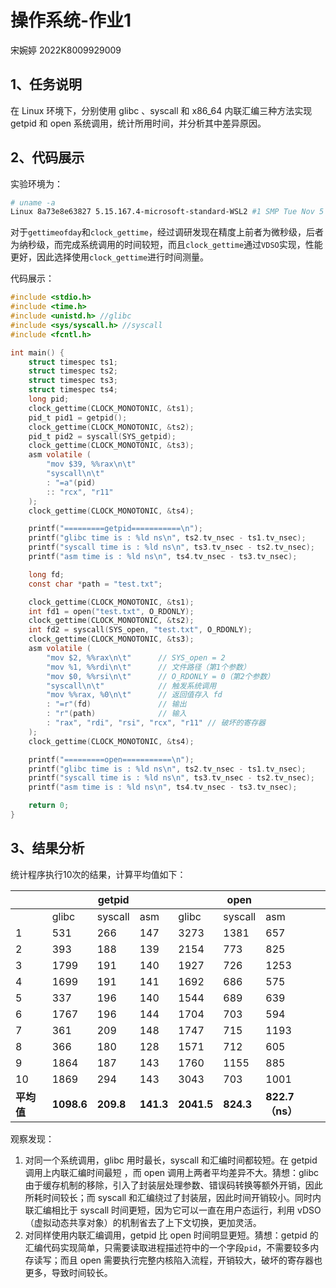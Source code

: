 # 操作系统-作业1

宋婉婷 2022K8009929009

## 1、任务说明

在 Linux 环境下，分别使用 glibc 、syscall 和 x86_64 内联汇编三种方法实现 getpid 和 open 系统调用，统计所用时间，并分析其中差异原因。

## 2、代码展示

实验环境为：

```bash
# uname -a
Linux 8a73e8e63827 5.15.167.4-microsoft-standard-WSL2 #1 SMP Tue Nov 5 00:21:55 UTC 2024 x86_64 x86_64 x86_64 GNU/Linux
```

对于`gettimeofday`和`clock_gettime`，经过调研发现在精度上前者为微秒级，后者为纳秒级，而完成系统调用的时间较短，而且`clock_gettime`通过`VDSO`实现，性能更好，因此选择使用`clock_gettime`进行时间测量。

代码展示：

```C
#include <stdio.h>
#include <time.h>
#include <unistd.h> //glibc
#include <sys/syscall.h> //syscall
#include <fcntl.h>

int main() {
    struct timespec ts1;
    struct timespec ts2;
    struct timespec ts3;
    struct timespec ts4;
    long pid;
    clock_gettime(CLOCK_MONOTONIC, &ts1);
    pid_t pid1 = getpid();
    clock_gettime(CLOCK_MONOTONIC, &ts2);
    pid_t pid2 = syscall(SYS_getpid);
    clock_gettime(CLOCK_MONOTONIC, &ts3);
    asm volatile (
        "mov $39, %%rax\n\t"
        "syscall\n\t"
        : "=a"(pid)
        :: "rcx", "r11"
    );
    clock_gettime(CLOCK_MONOTONIC, &ts4);

    printf("=========getpid===========\n");
    printf("glibc time is : %ld ns\n", ts2.tv_nsec - ts1.tv_nsec);
    printf("syscall time is : %ld ns\n", ts3.tv_nsec - ts2.tv_nsec);
    printf("asm time is : %ld ns\n", ts4.tv_nsec - ts3.tv_nsec);

    long fd;
    const char *path = "test.txt";

    clock_gettime(CLOCK_MONOTONIC, &ts1);
    int fd1 = open("test.txt", O_RDONLY);
    clock_gettime(CLOCK_MONOTONIC, &ts2);
    int fd2 = syscall(SYS_open, "test.txt", O_RDONLY);
    clock_gettime(CLOCK_MONOTONIC, &ts3);
    asm volatile (
        "mov $2, %%rax\n\t"      // SYS_open = 2
        "mov %1, %%rdi\n\t"      // 文件路径（第1个参数）
        "mov $0, %%rsi\n\t"      // O_RDONLY = 0（第2个参数）
        "syscall\n\t"            // 触发系统调用
        "mov %%rax, %0\n\t"      // 返回值存入 fd
        : "=r"(fd)               // 输出
        : "r"(path)              // 输入
        : "rax", "rdi", "rsi", "rcx", "r11" // 破坏的寄存器
    );
    clock_gettime(CLOCK_MONOTONIC, &ts4);

    printf("=========open===========\n");
    printf("glibc time is : %ld ns\n", ts2.tv_nsec - ts1.tv_nsec);
    printf("syscall time is : %ld ns\n", ts3.tv_nsec - ts2.tv_nsec);
    printf("asm time is : %ld ns\n", ts4.tv_nsec - ts3.tv_nsec);

    return 0;
}
```

## 3、结果分析

统计程序执行10次的结果，计算平均值如下：

|            |            | getpid    |           |            | open      |                 |
| ---------- | ---------- | --------- | --------- | ---------- | --------- | --------------- |
|            | glibc      | syscall   | asm       | glibc      | syscall   | asm             |
| 1          | 531        | 266       | 147       | 3273       | 1381      | 657             |
| 2          | 393        | 188       | 139       | 2154       | 773       | 825             |
| 3          | 1799       | 191       | 140       | 1927       | 726       | 1253            |
| 4          | 1699       | 191       | 141       | 1692       | 686       | 575             |
| 5          | 337        | 196       | 140       | 1544       | 689       | 639             |
| 6          | 1767       | 196       | 144       | 1704       | 703       | 594             |
| 7          | 361        | 209       | 148       | 1747       | 715       | 1193            |
| 8          | 366        | 180       | 128       | 1571       | 712       | 605             |
| 9          | 1864       | 187       | 143       | 1760       | 1155      | 885             |
| 10         | 1869       | 294       | 143       | 3043       | 703       | 1001            |
| **平均值** | **1098.6** | **209.8** | **141.3** | **2041.5** | **824.3** | **822.7（ns）** |

观察发现：

1. 对同一个系统调用，glibc 用时最长，syscall 和汇编时间都较短。在 getpid 调用上内联汇编时间最短 ，而 open 调用上两者平均差异不大。猜想：glibc 由于缓存机制的移除，引入了封装层处理参数、错误码转换等额外开销，因此所耗时间较长；而 syscall 和汇编绕过了封装层，因此时间开销较小。同时内联汇编相比于 syscall 时间更短，因为它可以一直在用户态运行，利用 vDSO（虚拟动态共享对象）的机制省去了上下文切换，更加灵活。
2. 对同样使用内联汇编调用，getpid 比 open 时间明显更短。猜想：getpid 的汇编代码实现简单，只需要读取进程描述符中的一个字段`pid`，不需要较多内存读写；而且 open 需要执行完整内核陷入流程，开销较大，破坏的寄存器也更多，导致时间较长。
